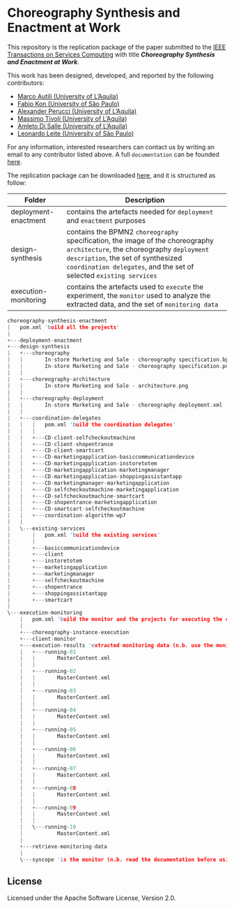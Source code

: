 Choreography Synthesis and Enactment at Work
=======================
This repository is the replication package of the paper submitted to the [IEEE Transactions on Services Computing](https://www.computer.org/web/tsc) with title ***Choreography Synthesis and Enactment at Work***.

This work has been designed, developed, and reported by the following contributors:
 - [Marco Autili (University of L’Aquila)](mailto:marco.autili@univaq.it)
 - [Fabio Kon (University of São Paulo)](mailto:kon@ime.usp.br)
 - [Alexander Perucci (University of L’Aquila)](mailto:alexander.perucci@univaq.it)
 - [Massimo Tivoli (University of L’Aquila)](mailto:massimo.tivoli@univaq.it)
 - [Amleto Di Salle (University of L’Aquila)](mailto:amleto.disalle@univaq.it)
 - [Leonardo Leite (University of São Paulo)](mailto:leofl@ime.usp.br)

For any information, interested researchers can contact us by writing an email to any contributor listed above. A full `documentation` can be founded [here](https://).

The replication package can be downloaded [here](https://github.com/sesygroup/choreography-synthesis-enactment/archive/master.zip), and it is structured as follow:

| Folder                | Description  |
|-----------------------|--------------|
|  deployment-enactment | contains the artefacts needed for `deployment` and `enactment` purposes |
|  design-synthesis     | contains the BPMN2 `choreography` specification, the image of the choreography `architecture`, the choreography `deployment description`, the set of synthesized `coordination delegates`, and the set of selected `existing services` |
|  execution-monitoring | contains the artefacts used to `execute` the experiment, the `monitor` used to analyze the extracted data, and the set of `monitoring data` |


```c
choreography-synthesis-enactment
|   pom.xml 'build all the projects'
|
+---deployment-enactment
+---design-synthesis
|   +---choreography
|   |       In-store Marketing and Sale - choreography specification.bpmn2
|   |       In-store Marketing and Sale - choreography specification.png
|   |
|   +---choreography-architecture
|   |       In-store Marketing and Sale - architecture.png
|   |
|   +---choreography-deployment
|   |       In-store Marketing and Sale - choreography deployment.xml
|   |
|   +---coordination-delegates
|   |   |   pom.xml 'build the coordination delegates'
|   |   |
|   |   +---CD-client-selfcheckoutmachine
|   |   +---CD-client-shopentrance
|   |   +---CD-client-smartcart
|   |   +---CD-marketingapplication-basiccommunicationdevice
|   |   +---CD-marketingapplication-instoretotem
|   |   +---CD-marketingapplication-marketingmanager
|   |   +---CD-marketingapplication-shoppingassistantapp
|   |   +---CD-marketingmanager-marketingapplication
|   |   +---CD-selfcheckoutmachine-marketingapplication
|   |   +---CD-selfcheckoutmachine-smartcart
|   |   +---CD-shopentrance-marketingapplication
|   |   +---CD-smartcart-selfcheckoutmachine
|   |   +---coordination-algorithm-wp7
|   |
|   \---existing-services
|       |   pom.xml 'build the existing services'
|       |
|       +---basiccommunicationdevice
|       +---client
|       +---instoretotem
|       +---marketingapplication
|       +---marketingmanager
|       +---selfcheckoutmachine
|       +---shopentrance
|       +---shoppingassistantapp
|       +---smartcart
|
\---execution-monitoring
    |   pom.xml 'build the monitor and the projects for executing the choreography'
    |
    +---choreography-instance-execution
    +---client-monitor
    +---execution-results 'extracted monitoring data (n.b. use the monitor to show the extracted data)'
    |   +---running-01
    |   |       MasterContent.xml
    |   |
    |   +---running-02
    |   |       MasterContent.xml
    |   |
    |   +---running-03
    |   |       MasterContent.xml
    |   |
    |   +---running-04
    |   |       MasterContent.xml
    |   |
    |   +---running-05
    |   |       MasterContent.xml
    |   |
    |   +---running-06
    |   |       MasterContent.xml
    |   |
    |   +---running-07
    |   |       MasterContent.xml
    |   |
    |   +---running-08
    |   |       MasterContent.xml
    |   |
    |   +---running-09
    |   |       MasterContent.xml
    |   |
    |   \---running-10
    |           MasterContent.xml
    |
    +---retrieve-monitoring-data
    |
    \---syncope 'is the monitor (n.b. read the documentation before using it)'
```

## License
Licensed under the Apache Software License, Version 2.0.